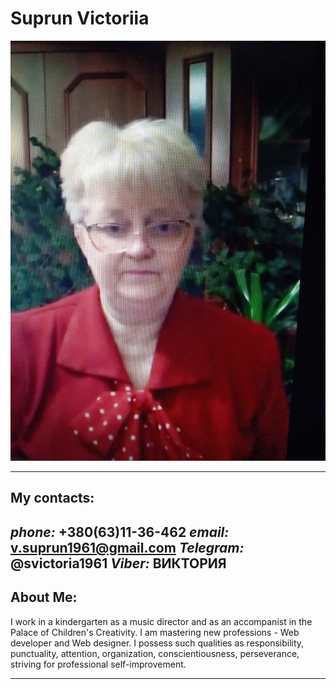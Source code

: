 # Suprun Victoriia 
![my photo](my-photo.jpg)

---
## My contacts: 
***phone:*** +380(63)11-36-462
***email:*** v.suprun1961@gmail.com
***Telegram:*** @svictoria1961
***Viber:*** ВИКТОРИЯ
---
## About Me:
I work in a kindergarten as a music director and as an accompanist in the Palace of Children's Creativity.
I am mastering new professions - Web developer and Web designer. I possess such qualities as responsibility, punctuality, attention, organization, conscientiousness, perseverance, striving for professional self-improvement.

---
